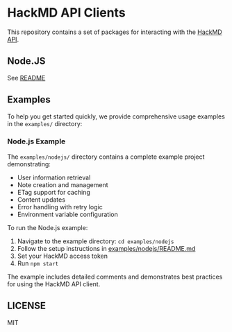 # HackMD API Clients

This repository contains a set of packages for interacting with the [HackMD API](https://hackmd.io/).

## Node.JS

See [README](./nodejs)

## Examples

To help you get started quickly, we provide comprehensive usage examples in the `examples/` directory:

### Node.js Example

The `examples/nodejs/` directory contains a complete example project demonstrating:

- User information retrieval
- Note creation and management
- ETag support for caching
- Content updates
- Error handling with retry logic
- Environment variable configuration

To run the Node.js example:

1. Navigate to the example directory: `cd examples/nodejs`
2. Follow the setup instructions in [examples/nodejs/README.md](./examples/nodejs/README.md)
3. Set your HackMD access token
4. Run `npm start`

The example includes detailed comments and demonstrates best practices for using the HackMD API client.

## LICENSE

MIT
